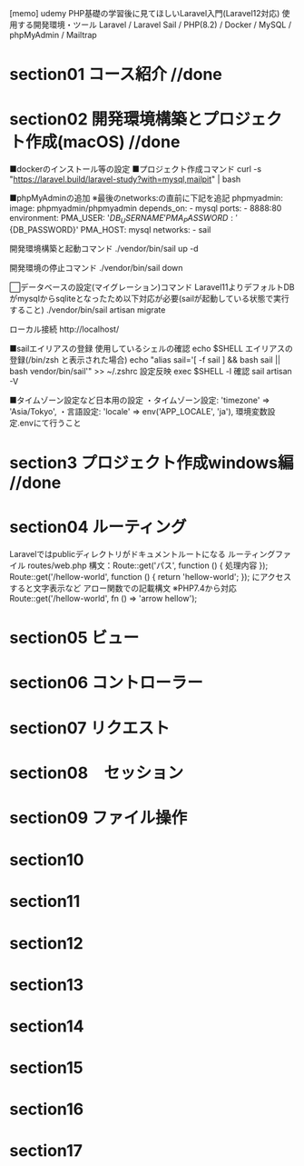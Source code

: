 [memo] udemy PHP基礎の学習後に見てほしいLaravel入門(Laravel12対応)
使用する開発環境・ツール
Laravel / Laravel Sail / PHP(8.2) / Docker / MySQL / phpMyAdmin / Mailtrap

# section01 コース紹介 //done 

# section02 開発環境構築とプロジェクト作成(macOS) //done
■dockerのインストール等の設定
■プロジェクト作成コマンド
curl -s "https://laravel.build/laravel-study?with=mysql,mailpit" | bash

■phpMyAdminの追加
※最後のnetworks:の直前に下記を追記
    phpmyadmin:
        image: phpmyadmin/phpmyadmin
        depends_on:
            - mysql
        ports:
            - 8888:80
        environment:
            PMA_USER: '${DB_USERNAME}'
            PMA_PASSWORD: '${DB_PASSWORD}'
            PMA_HOST: mysql
        networks:
            - sail

開発環境構築と起動コマンド
./vendor/bin/sail up -d

開発環境の停止コマンド
./vendor/bin/sail down

⬜︎データベースの設定(マイグレーション)コマンド
Laravel11よりデフォルトDBがmysqlからsqliteとなったため以下対応が必要(sailが起動している状態で実行すること)
./vendor/bin/sail artisan migrate

ローカル接続
http://localhost/

■sailエイリアスの登録
使用しているシェルの確認
echo $SHELL
エイリアスの登録(/bin/zsh と表示された場合)
echo "alias sail='[ -f sail ] && bash sail || bash vendor/bin/sail'" >> ~/.zshrc
設定反映
exec $SHELL -l
確認
sail artisan -V

■タイムゾーン設定など日本用の設定
・タイムゾーン設定:  'timezone' => 'Asia/Tokyo',
・言語設定:  'locale' => env('APP_LOCALE', 'ja'),
環境変数設定.envにて行うこと

# section3 プロジェクト作成windows編 //done

# section04 ルーティング
Laravelではpublicディレクトリがドキュメントルートになる
ルーティングファイル
routes/web.php
構文：Route::get('パス', function () { 処理内容 });
Route::get('/hellow-world', function () { return 'hellow-world'; }); にアクセスすると文字表示など
アロー関数での記載構文  ※PHP7.4から対応
Route::get('/hellow-world', fn () => 'arrow hellow'); 

# section05 ビュー
# section06 コントローラー

# section07 リクエスト
# section08　セッション
# section09 ファイル操作
# section10
# section11
# section12
# section13
# section14
# section15
# section16
# section17
